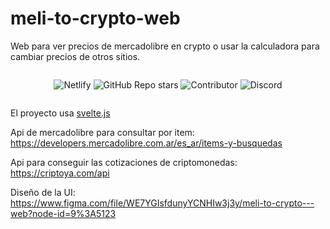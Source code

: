 # meli-to-crypto-web

Web para ver precios de mercadolibre en crypto o usar la calculadora para cambiar precios de otros sitios.

<div style="display: flex;
justify-content: center;" >
  
![Netlify](https://img.shields.io/netlify/2bf8007b-6228-4067-8e10-918f398f1523) 
![GitHub Repo stars](https://img.shields.io/github/stars/meli-to-crypto/meli-to-crypto-web?label=Stars) 
![Contributor](https://img.shields.io/github/contributors/meli-to-crypto/meli-to-crypto-web)
![Discord](https://img.shields.io/discord/956145052386725898)
</div>

El proyecto usa [svelte.js](https://svelte.dev/)

Api de mercadolibre para consultar por item: https://developers.mercadolibre.com.ar/es_ar/items-y-busquedas

Api para conseguir las cotizaciones de criptomonedas: https://criptoya.com/api

Diseño de la UI: https://www.figma.com/file/WE7YGIsfdunyYCNHIw3j3y/meli-to-crypto---web?node-id=9%3A5123
